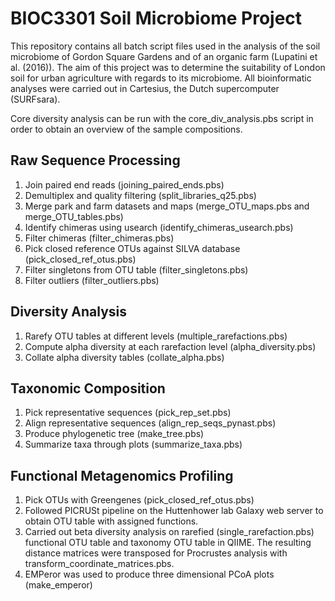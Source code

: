 # BIOC3301 Soil Microbiome Project

This repository contains all batch script files used in the analysis of the soil microbiome of Gordon Square Gardens and of an organic farm (Lupatini et al. (2016)). The aim of this project was to determine the suitability of London soil for urban agriculture with regards to its microbiome. All bioinformatic analyses were carried out in Cartesius, the Dutch supercomputer (SURFsara).

Core diversity analysis can be run with the core_div_analysis.pbs script in order to obtain an overview of the sample compositions.

## Raw Sequence Processing
  1. Join paired end reads (joining_paired_ends.pbs)
  2. Demultiplex and quality filtering (split_libraries_q25.pbs)
  3. Merge park and farm datasets and maps (merge_OTU_maps.pbs and merge_OTU_tables.pbs)
  4. Identify chimeras using usearch (identify_chimeras_usearch.pbs)
  5. Filter chimeras (filter_chimeras.pbs)
  6. Pick closed reference OTUs against SILVA database (pick_closed_ref_otus.pbs)
  7. Filter singletons from OTU table (filter_singletons.pbs)
  8. Filter outliers (filter_outliers.pbs)
  
## Diversity Analysis
  1. Rarefy OTU tables at different levels (multiple_rarefactions.pbs)
  2. Compute alpha diversity at each rarefaction level (alpha_diversity.pbs)
  3. Collate alpha diversity tables (collate_alpha.pbs)

## Taxonomic Composition
  1. Pick representative sequences (pick_rep_set.pbs)
  2. Align representative sequences (align_rep_seqs_pynast.pbs)
  3. Produce phylogenetic tree (make_tree.pbs)
  4. Summarize taxa through plots (summarize_taxa.pbs)

## Functional Metagenomics Profiling
  1. Pick OTUs with Greengenes (pick_closed_ref_otus.pbs)
  2. Followed PICRUSt pipeline on the Huttenhower lab Galaxy web server to obtain OTU table with assigned functions.
  3. Carried out beta diversity analysis on rarefied (single_rarefaction.pbs) functional OTU table and taxonomy OTU table in 
     QIIME. The resulting distance matrices were transposed for Procrustes analysis with transform_coordinate_matrices.pbs.
  4. EMPeror was used to produce three dimensional PCoA plots (make_emperor)
